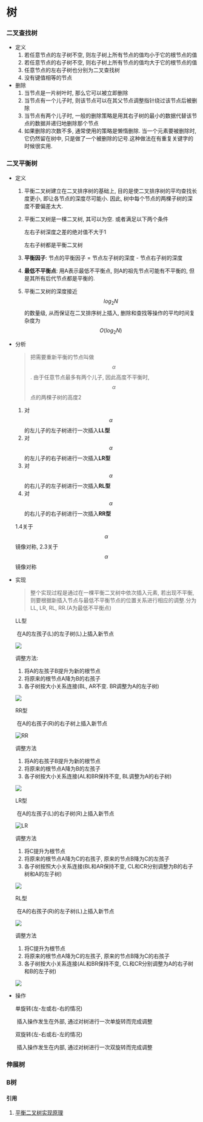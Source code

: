 # 树


### 二叉查找树

* 定义
  1. 若任意节点的左子树不空, 则左子树上所有节点的值均小于它的根节点的值
  2. 若任意节点的右子树不空, 则右子树上所有节点的值均大于它的根节点的值
  3. 任意节点的左右子树也分别为二叉查找树
  4. 没有键值相等的节点
* 删除
  1. 当节点是一片树叶时, 那么它可以被立即删除
  2. 当节点有一个儿子时, 则该节点可以在其父节点调整指针绕过该节点后被删除
  3. 当节点有两个儿子时, 一般的删除策略是用其右子树的最小的数据代替该节点的数据并递归地删除那个节点
  4. 如果删除的次数不多, 通常使用的策略是懒惰删除. 当一个元素要被删除时, 它仍然留在树中, 只是做了一个被删除的记号.这种做法在有重复关键字的时候很实用.

### 二叉平衡树

* 定义

  1. 平衡二叉树建立在二叉排序树的基础上, 目的是使二叉排序树的平均查找长度更小, 即让各节点的深度尽可能小. 因此, 树中每个节点的两棵子树的深度不要偏差太大.

  2. 平衡二叉树是一棵二叉树, 其可以为空. 或者满足以下两个条件

     左右子树深度之差的绝对值不大于1

     左右子树都是平衡二叉树

  3. **平衡因子**: 节点的平衡因子 = 节点左子树的深度 - 节点右子树的深度

  4. **最低不平衡点**: 用A表示最低不平衡点, 则A的祖先节点可能有不平衡的, 但是其所有后代节点都是平衡的.

  5. 平衡二叉树的深度接近$$log_2N$$的数量级, 从而保证在二叉排序树上插入, 删除和查找等操作的平均时间复杂度为$$O(log_2N)$$

* 分析

  > 把需要重新平衡的节点叫做$$\alpha$$. 由于任意节点最多有两个儿子, 因此高度不平衡时, $$\alpha$$点的两棵子树的高度2

  1. 对$$\alpha$$的左儿子的左子树进行一次插入**LL型**
  2. 对$$\alpha$$的左儿子的右子树进行一次插入**LR型**
  3. 对$$\alpha$$的右儿子的左子树进行一次插入**RL型**
  4. 对$$\alpha$$的右儿子的右子树进行一次插入**RR型**

  1.4关于$$\alpha$$镜像对称, 2.3关于$$\alpha$$镜像对称

* 实现

  > 整个实现过程是通过在一棵平衡二叉树中依次插入元素, 若出现不平衡, 则要根据新插入节点与最低不平衡节点的位置关系进行相应的调整.分为LL, LR, RL, RR.(A为最低不平衡点)

  LL型

  ​	在A的左孩子(L)的左子树(L)上插入新节点

   ![](./image/avl_1.jpg)

  调整方法: 

  1. 将A的左孩子B提升为新的根节点
  2. 将原来的根节点A降为B的右孩子
  3. 各子树按大小关系连接(BL, AR不变. BR调整为A的左子树)

  ![](./image/avl_ll.jpg)

  RR型

  ​	在A的右孩子(R)的右子树上插入新节点

  ![RR](./image/avl_2.jpg)

  调整方法

  1. 将A的右孩子B提升为新的根节点
  2. 将原来的根节点A降为B的左孩子
  3. 各子树按大小关系连接(AL和BR保持不变, BL调整为A的右子树)

  ![](./image/avl_rr.jpg)

  LR型

  ​	在A的左孩子(L)的右子树(R)上插入新节点

  ![LR](./image/avl_3.jpg)

  调整方法

  1. 将C提升为根节点
  2. 将原来的根节点A降为C的右孩子, 原来的节点B降为C的左孩子
  3. 各子树按照大小关系连接(BL和AR保持不变, CL和CR分别调整为B的右子树和A的左子树)

  ![](./image/avl_lr.jpg)

  RL型

  ​	在A的右孩子(R)的左子树(L)上插入新节点

  ![](./image/avl_4.jpg)

  调整方法

  1. 将C提升为根节点
  2. 将原来的根节点A降为C的左孩子, 原来的节点B降为C的右孩子
  3. 各子树按大小关系连接(AL和BR保持不变, CL和CR分别调整为A的右子树和B的左子树)

  ![](./image/avl_rl.jpg)

* 操作

  单旋转(左-左或右-右的情况)

  ​	插入操作发生在外部, 通过对树进行一次单旋转而完成调整

  双旋转(左-右或右-左的情况)

  ​	插入操作发生在内部, 通过对树进行一次双旋转而完成调整

### 伸展树



### B树



#### 引用

1. [平衡二叉树实现原理](https://blog.csdn.net/wxbmelisky/article/details/47755753)


